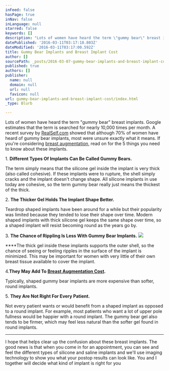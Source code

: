 ```yaml
---
inFeed: false
hasPage: true
inNav: false
inLanguage: null
starred: false
keywords: []
description: "Lots of women have heard the term \"gummy bear\" breast implants. \_Google estimates that the term is searched for nearly 10,000 times per month. \_A recent survey by\_RealSelf.com\_showed that although 70% of women have heard of gummy bear implants, most were unsure exactly what it means. \_If you're considering\_breast augmentation, read on for the 5 things you need to know about these implants."
datePublished: '2016-03-11T03:17:18.803Z'
dateModified: '2016-03-11T03:17:00.592Z'
title: Gummy Bear Implants and Breast Implant Cost
author: []
sourcePath: _posts/2016-03-07-gummy-bear-implants-and-breast-implant-cost.md
published: true
authors: []
publisher:
  name: null
  domain: null
  url: null
  favicon: null
url: gummy-bear-implants-and-breast-implant-cost/index.html
_type: Blurb

---
```

Lots of women have heard the term "gummy bear" breast implants.  Google estimates that the term is searched for nearly 10,000 times per month.  A recent survey by [RealSelf.com][0] showed that although 70% of women have heard of gummy bear implants, most were unsure exactly what it means.  If you're considering [breast augmentation][1], read on for the 5 things you need to know about these implants.

1\. **Different Types Of Implants Can Be Called Gummy Bears.**

The term simply means that the silicone gel inside the implant is very thick (also called cohesive).  If these implants were to rupture, the shell simply cracks and the implant doesn't change shape.  All silicone implants in use today are cohesive, so the term gummy bear really just means the thickest of the thick.

2\. **The Thicker Gel Holds The Implant Shape Better.**

Teardrop shaped implants have been around for a while but their popularity was limited because they tended to lose their shape over time.  Modern shaped implants with thick silicone gel keeps the same shape over time, so a shaped implant will resist becoming round as the years go by.

3\. **The Chance of Rippling Is Less With Gummy Bear Implants.**
![](https://the-grid-user-content.s3-us-west-2.amazonaws.com/3ca94b6b-40a3-44c4-ae17-5f70e0a536bd.jpg)

****The thick gel inside these implants supports the outer shell, so the chance of seeing or feeling ripples in the surface of the implant is minimized.  This may be important for women with very little of their own breast tissue available to cover the implant.

4\.**They May Add To [Breast Augmentation Cost][2].**

Typically, shaped gummy bear  implants are more expensive than softer, round implants.

5\. **They Are Not Right For Every Patient.**

Not every patient wants or would benefit from a shaped implant as opposed to a round implant.  For example, most patients who want a lot of upper pole fullness would be happier with a round implant.  The gummy bear gel also tends to be firmer, which may feel less natural than the softer gel found in round implants.

****

I hope that helps clear up the confusion about these breast implants.  The good news is that when you come in for an appointment, you can see and feel the different types of silicone and saline implants and we'll use imaging technology to show you what your postop results can look like.  You and I together will decide what kind of implant is right for you

[0]: https://trends.realself.com/2015/07/07/gummy-bear-breast-implants-survey/
[1]: http://jeffhorowitzmd.com/breast-augmentation/
[2]: http://jeffhorowitzmd.com/financing/